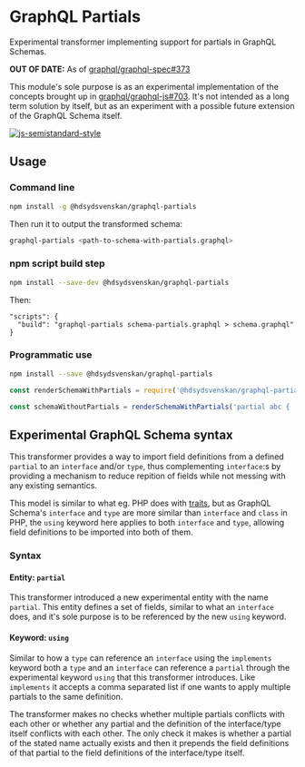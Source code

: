 # GraphQL Partials

Experimental transformer implementing support for partials in GraphQL Schemas.

**OUT OF DATE:** As of [graphql/graphql-spec#373](https://github.com/graphql/graphql-spec/pull/373)

This module's sole purpose is as an experimental implementation of the concepts brought up in [graphql/graphql-js#703](https://github.com/graphql/graphql-js/issues/703#issuecomment-315776310). It's not intended as a long term solution by itself, but as an experiment with a possible future extension of the GraphQL Schema itself.

[![js-semistandard-style](https://img.shields.io/badge/code%20style-semistandard-brightgreen.svg?style=flat)](https://github.com/Flet/semistandard)

## Usage

### Command line

```bash
npm install -g @hdsydsvenskan/graphql-partials
```

Then run it to output the transformed schema:

```bash
graphql-partials <path-to-schema-with-partials.graphql>
```

### npm script build step

```bash
npm install --save-dev @hdsydsvenskan/graphql-partials
```

Then:

```
"scripts": {
  "build": "graphql-partials schema-partials.graphql > schema.graphql"
}
```

### Programmatic use

```bash
npm install --save @hdsydsvenskan/graphql-partials
```

```javascript
const renderSchemaWithPartials = require('@hdsydsvenskan/graphql-partials');

const schemaWithoutPartials = renderSchemaWithPartials('partial abc { ... } type xyz using abc { ... }');
```

## Experimental GraphQL Schema syntax

This transformer provides a way to import field definitions from a defined `partial` to an `interface` and/or `type`, thus complementing `interface`:s by providing a mechanism to reduce repition of fields while not messing with any existing semantics.

This model is similar to what eg. PHP does with [traits](http://php.net/manual/en/language.oop5.traits.php), but as GraphQL Schema's `interface` and `type` are more similar than `interface` and `class` in PHP, the `using` keyword here applies to both `interface` and `type`, allowing field definitions to be imported into both of them.

### Syntax

#### Entity: `partial`

This transformer introduced a new experimental entity with the name `partial`. This entity defines a set of fields, similar to what an `interface` does, and it's sole purpose is to be referenced by the new `using` keyword.

#### Keyword: `using`

Similar to how a `type` can reference an `interface` using the `implements` keyword both a `type` and an `interface` can reference a `partial` through the experimental keyword `using` that this transformer introduces. Like `implements` it accepts a comma separated list if one wants to apply multiple partials to the same definition.

The transformer makes no checks whether multiple partials conflicts with each other or whether any partial and the definition of the interface/type itself conflicts with each other. The only check it makes is whether a partial of the stated name actually exists and then it prepends the field definitions of that partial to the field definitions of the interface/type itself.
